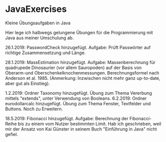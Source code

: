 # JavaExercises
Kleine Übungsaufgaben in Java

Hier lege ich halbwegs gelungene Übungen für die Programmierung mit Java aus meiner Umschulung ab.

26.1.2019: PasswordCheck hinzugefügt. Aufgabe: Prüft Passwörter auf richtige Zusammensetzung und Länge.

28.1.2019: MassEstimation hinzugefügt. Aufgabe: Massenberechnung für quadrupede Dinosaurier (vor allem Sauropoden)
auf der Basis von Oberarm-und Oberschenkelknochenmessungen. Berechnungsformel nach Anderson et al. 1985. 
(Anmerkung: Inzwischen nicht mehr ganz up-to-date, aber gut als Einstieg).

1.2.2019: Ordner Taxonomy hinzugefügt. Übung zum Thema Vererbung mittels "extends", unter Verwendung von Booleans.
6.2.2019: Ordner eurodollarcalc hinzugefügt. Übung zum Thema Fenster, Textfelder und Buttons. Noch zu Erweitern.

18.5.2019: Fibonacci hinzugefügt. Aufgabe: Berechnung der Fibonacci-Reihe bis zu einem vom Nutzer bestimmten Limit. Hab ich
geschrieben, weil mir der Ansatz von Kai Günster in seinem Buch "Einführung in Java" nicht gefiel.
